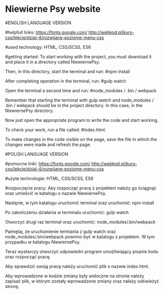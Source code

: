 # Niewierne Psy website


#ENGLISH LANGUAGE VERSION

#helpfull links:
https://fonts.google.com/
http://webkod.pl/kurs-css/lekcje/dzial-4/rozwijane-poziome-menu-css

#used technology:
HTML, CSS/SCSS, ES6

#getting started:
To start working with the project, you must download it and place it in a directory called NiewiernePsy.

Then, in this directory, start the terminal and run: 
#npm install

After completing operation in the terminal, run: 
#gulp watch

Open the terminal a second time and run: 
#node_modules / .bin / webpack

Remember that starting the terminal with gulp watch and node_modules / .bin / webpack should be in the project directory. In this case, in the NiewiernePsy directory.

Now just open the appropriate program to write the code and start working.

To check your work, run a file called:
#index.html.

To make changes in the code visible on the page, save the file in which the changes were made and refresh the page.



#POLISH LANGUAGE VERSION

#pomocne linki:
https://fonts.google.com/
http://webkod.pl/kurs-css/lekcje/dzial-4/rozwijane-poziome-menu-css

#użyte technologie:
HTML, CSS/SCSS, ES6

#rozpoczęcie pracy:
Aby rozpocząć pracę z projektem należy go ściągnąć oraz umieścić w katalogu o nazwie NiewiernePsy.

Nastęnie, w tym katalogu uruchomić terminal oraz  uruchomić: npm install

Po zakończeniu działania w terminalu uruchomić: gulp watch

Otworzyć drugi raz terminal oraz uruchomić: node_modules/.bin/webpack 

Pamiętaj, że uruchomienie termianla z gulp watch oraz node_modules/.bin/webpack powinno być w katalogu z projektem. W tym przypadku w katalogu NiewiernePsy.

Teraz wystarczy otworzyć odpowiedni program umożliwiający pisanie kodu oraz rozpocząć pracę.

Aby sprawdzić swoją pracę należy uruchomić plik o nazwie index.html.

Aby wprowadzone w kodzie zmiany były widoczne na stronie należy zapisać plik, w którym zostały wprowadzone zmiany oraz należy odświeżyć stronę.